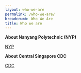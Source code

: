 ```yaml
---
layout: who-we-are
permalink: /who-we-are/
breadcrumb: Who We Are
title: Who we are
---
```

**About Nanyang Polytechnic (NYP)**

[NYP](https://www.nyp.edu.sg/about-nyp.html)

**About Central Singapore CDC**

[CDC](https://www.cdc.org.sg/centralsingapore/about-us/about-the-cdc)
